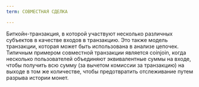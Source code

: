 ```yaml
---
term: СОВМЕСТНАЯ СДЕЛКА

---
```

Биткойн-транзакция, в которой участвуют несколько различных субъектов в качестве входов в транзакцию. Это также модель транзакции, которая может быть использована в анализе цепочек. Типичным примером совместной транзакции является coinjoin, когда несколько пользователей объединяют эквивалентные суммы на входе, чтобы получить всю сумму (за вычетом комиссии за транзакцию) на выходе в том же количестве, чтобы предотвратить отслеживание путем разрыва истории монет.